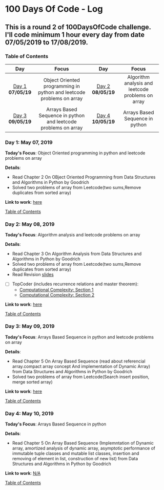 # 100 Days Of Code - Log
## This is a round 2 of 100DaysOfCode challenge. I'll code minimum 1 hour every day from date 07/05/2019 to 17/08/2019.
<a name="toc"></a>
### Table of Contents 
|Day|Focus|Day|Focus|
|:---:|:-----:|:---:|:-----:|
|[Day 1](#day-1) **07/05/19**| Object Oriented programming in python and leetcode problems on array|[Day 2](#day-2) **08/05/19**|Algorithm analysis and leetcode problems on array |
|[Day 3](#day-3) **09/05/19**| Arrays Based Sequence in python and leetcode problems on array|[Day 4](#day-4) **10/05/19**|Arrays Based Sequence in python |


<a name="day-1"></a>
 
### Day 1: May 07, 2019 

**Today's Focus**: Object Oriented programming in python and leetcode problems on array

**Details**:

 - Read Chapter 2 On OBject Oriented Programming from Data Structures and Algorithms in Python by Goodrich
 - Solved two problems of array from Leetcode(two sums,Remove duplicates from sorted array)
 


**Link to work**: [here](https://leetcode.com/tanuagrawal/)

[Table of Contents](#toc)


<a name="day-2"></a>
 
### Day 2: May 08, 2019 

**Today's Focus**: Algorithm analysis and leetcode problems on array

**Details**:

 - Read Chapter 3 On Algorithm Analysis from Data Structures and Algorithms in Python by Goodrich
 - Solved two problems of array from Leetcode(two sums,Remove duplicates from sorted array)
 - Read Revision [slides](http://www3.cs.stonybrook.edu/~algorith/video-lectures/2007/lecture2.pdf)
 - [ ] TopCoder (includes recurrence relations and master theorem):
    - [Computational Complexity: Section 1](https://www.topcoder.com/community/competitive-programming/tutorials/computational-complexity-section-1/)
    - [Computational Complexity: Section 2](https://www.topcoder.com/community/competitive-programming/tutorials/computational-complexity-section-2/)


**Link to work**: [here](https://leetcode.com/tanuagrawal/)

[Table of Contents](#toc)

<a name="day-3"></a>
 
### Day 3: May 09, 2019 

**Today's Focus**: Arrays Based Sequence in python and leetcode problems on array

**Details**:

 - Read Chapter 5 On Array Based Sequence (read about referencial array.compact array concept And implementation of Dynamic Array) from Data Structures and Algorithms in Python by Goodrich
 - Solved two problems of array from Leetcode(Search insert position, merge sorted array)
 


**Link to work**: [here](https://leetcode.com/tanuagrawal/)

[Table of Contents](#toc)


<a name="day-4"></a>
 
### Day 4: May 10, 2019 

**Today's Focus**: Arrays Based Sequence in python

**Details**:

 - Read Chapter 5 On Array Based Sequence (Implemntation of Dynamic array, amortized analysis of dynamic array, asymptotic performance of immutable tuple classes and mutable list classes, insertion and removing of element in list, construction of new list) from Data Structures and Algorithms in Python by Goodrich
 

**Link to work**: [N/A](#)

[Table of Contents](#toc)
